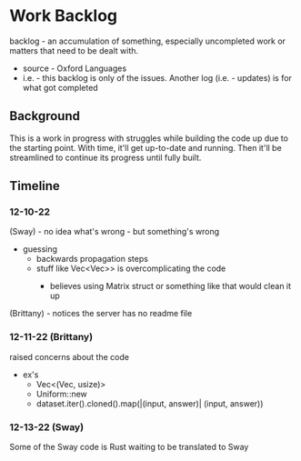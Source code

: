 # Work Backlog
backlog - an accumulation of something, especially uncompleted work or matters that need to be dealt with.
* source - Oxford Languages
* i.e. - this backlog is only of the issues. Another log (i.e. - updates) is for what got completed

## Background
This is a work in progress with struggles while building the code up due to the starting point. With time, it'll get up-to-date and running. Then it'll be streamlined to continue its progress until fully built.

## Timeline
### 12-10-22
(Sway) - no idea what's wrong - but something's wrong
* guessing
  * backwards propagation steps
  * stuff like Vec<Vec<T>>> is overcomplicating the code
    * believes using Matrix struct or something like that would clean it up


(Brittany) - notices the server has no readme file

### 12-11-22 (Brittany)
raised concerns about the code
* ex's
  * Vec<(Vec<f64>, usize)>
  * Uniform::new
  * dataset.iter().cloned().map(|(input, answer)| (input, answer))

### 12-13-22 (Sway)
Some of the Sway code is Rust waiting to be translated to Sway
